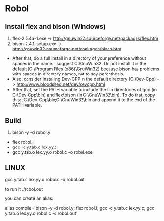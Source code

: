 # Robol

## Install flex and bison (Windows)

1. flex-2.5.4a-1.exe -> http://gnuwin32.sourceforge.net/packages/flex.htm
2. bison-2.4.1-setup.exe -> http://gnuwin32.sourceforge.net/packages/bison.htm
* After that, do a full install in a directory of your preference without spaces in the name. I suggest C:\GnuWin32. Do not install it in the default (C:\Program Files (x86)\GnuWin32) because bison has problems with spaces in directory names, not to say parenthesis.
* Also, consider installing Dev-CPP in the default directory (C:\Dev-Cpp) -> http://www.bloodshed.net/dev/devcpp.html
* After that, set the PATH variable to include the bin directories of gcc (in C:\Dev-Cpp\bin) and flex\bison (in C:\GnuWin32\bin). To do that, copy this:  ;C:\Dev-Cpp\bin;C:\GnuWin32\bin and append it to the end of the PATH variable.



## Build

1. bison -y -d robol.y
* flex robol.l
* gcc -c y.tab.c lex.yy.c
* gcc y.tab.o lex.yy.o robol.c -o robol.exe

## LINUX

gcc y.tab.o lex.yy.o robol.c -o robol.out

to run it ./robol.out

you can create an alias:

alias compile='bison -y -d robol.y; flex robol.l; gcc -c y.tab.c lex.yy.c; gcc y.tab.o lex.yy.o robol.c -o robol.out'
